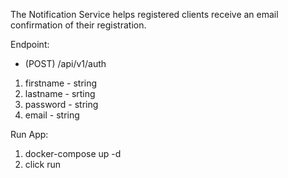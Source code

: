The Notification Service helps registered clients receive an email confirmation of their registration.


Endpoint:
* (POST) /api/v1/auth
1. firstname - string
2. lastname  - srting
3. password - string
4. email - string


Run App:
1. docker-compose up -d
2. click run

